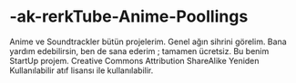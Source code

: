 # -ak-rerkTube-Anime-Poollings
Anime ve Soundtrackler bütün projelerim. Genel ağın sihrini görelim. Bana yardım edebilirsin, ben de sana ederim ; tamamen ücretsiz. Bu benim StartUp projem. Creative Commons Attribution ShareAlike Yeniden Kullanılabilir atıf lisansı ile kullanılabilir.
